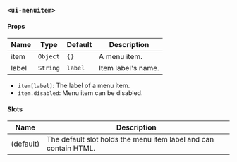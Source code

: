 ### `<ui-menuitem>`

#### Props

| Name  | Type     | Default | Description        |
| ----- | -------- | ------- | ------------------ |
| item  | `Object` | `{}`    | A menu item.       |
| label | `String` | `label` | Item label's name. |

- `item[label]`: The label of a menu item.
- `item.disabled`: Menu item can be disabled.

#### Slots

| Name      | Description                                                      |
| --------- | ---------------------------------------------------------------- |
| (default) | The default slot holds the menu item label and can contain HTML. |
